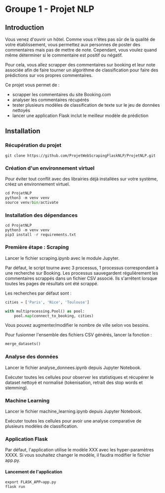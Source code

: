 # Groupe 1 - Projet NLP

## Introduction

Vous venez d'ouvrir un hôtel. Comme vous n'êtes pas sûr de la qualité de votre établissement, vous permettez aux personnes de poster des commentaires mais pas de mettre de note. Cependant, vous voulez quand même déterminer si le commentaire est positif ou négatif.  

Pour cela, vous allez scrapper des commentaires sur booking et leur note associée afin de faire tourner un algorithme de classification pour faire des prédictions sur vos propres commentaires.

Ce projet vous permet de :
- scrapper les commentaires du site Booking.com
- analyser les commentaires récupérés
- tester plusieurs modèles de classification de texte sur le jeu de données nettoyés
- lancer une application Flask inclut le meilleur modèle de prédiction

## Installation

### Récupération du projet

```
git clone https://github.com/ProjetWebScrapingFlaskNLP/ProjetNLP.git
```

### Création d'un environnement virtuel

Pour éviter tout conflit avec des librairies déjà installées sur votre système, créez un environnement virtuel.

```python
cd ProjetNLP
python3 -m venv venv
source venv/bin/activate
```

### Installation des dépendances

```python
cd ProjetNLP
python3 -m venv venv
pip3 install -r requirements.txt
```

### Première étape : Scraping

Lancer le fichier scraping.ipynb avec le module Jupyter.

Par défaut, le script tourne avec 3 processus, 1 processus correspondant à une recherche sur Booking. Les processus sauvegardent régulièrement les commentaires scrappés dans un fichier CSV associé. Ils s'arrêtent lorsque toutes les pages de résultats ont été scrappé. 

Les recherches par défaut sont :

```python
cities = ['Paris', 'Nice', 'Toulouse']

with multiprocessing.Pool() as pool:
    pool.map(connect_to_booking, cities)
```

Vous pouvez augmenter/modifier le nombre de ville selon vos besoins.

Pour fusionner l'ensemble des fichiers CSV générés, lancer la fonction :

```python
merge_datasets()
```

### Analyse des données 

Lancer le fichier analyse_donnees.ipynb depuis Jupyter Notebook.

Exécuter toutes les cellules pour observer les statistiques et récupérer le dataset nettoyé et normalisé (tokenisation, retrait des stop words et stemming).

### Machine Learning

Lancer le fichier machine_learning.ipynb depuis Jupyter Notebook.

Exécuter toutes les cellules pour avoir une analyse comparative de plusieurs modèles de classification. 

### Application Flask

Par défaut, l'application utilise le modèle XXX avec les hyper-paramètres XXXX. Si vous souhaitez changer le modèle, il faudra modifier le fichier app.py.

#### Lancement de l'application

```python
export FLASK_APP=app.py
flask run
```




